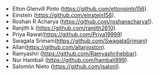 - Elton Glenvill Pinto (https://github.com/eltonpinto156).
- Einstein (https://github.com/einstein156).
- Roshan R Acharya (https://github.com/roshanacharya1).
- Ranjith k (https://github.com/ranjith2610).
- Priya Rawat(https://github.com/Priya19999)
- Swagata Srimani(https://github.com/SwagataSrimani)
- Allan(https://github.com/allanjoston).
- Ramyashri (https://github.com/Ramyashrihebbar).
- Nur Hambali (https://github.com/hambali999).
- Salomón Nieto (https://github.com/jsalonl).